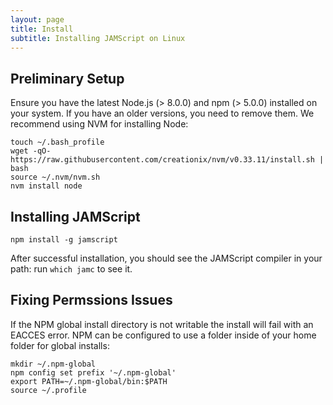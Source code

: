 ```yaml
---
layout: page
title: Install
subtitle: Installing JAMScript on Linux
---
```


## Preliminary Setup

Ensure you have the latest Node.js (> 8.0.0) and npm (> 5.0.0) installed on your system.
If you have an older versions, you need to remove them.
We recommend using NVM for installing Node:

```shell
touch ~/.bash_profile
wget -qO- https://raw.githubusercontent.com/creationix/nvm/v0.33.11/install.sh | bash
source ~/.nvm/nvm.sh
nvm install node
```


## Installing JAMScript

```shell
npm install -g jamscript
```

After successful installation, you should see the JAMScript compiler in your path: run `which jamc` to see it.

## Fixing Permssions Issues
If the NPM global install directory is not writable the install will fail with an EACCES error.
NPM can be configured to use a folder inside of your home folder for global installs:

```shell
mkdir ~/.npm-global
npm config set prefix '~/.npm-global'
export PATH=~/.npm-global/bin:$PATH
source ~/.profile
```
